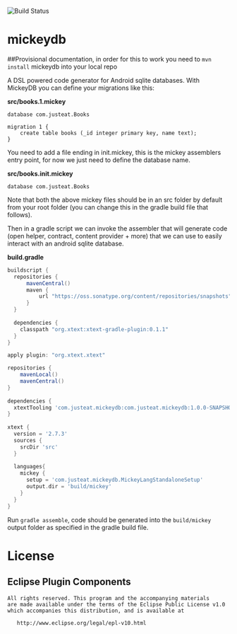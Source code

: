 ![Build Status](https://travis-ci.org/justeat/mickeydb.svg)

# mickeydb

##Provisional documentation, in order for this to work you need to ```mvn install``` mickeydb into your local repo

A DSL powered code generator for Android sqlite databases. With MickeyDB you can define your migrations like this:

**src/books.1.mickey**
````
database com.justeat.Books

migration 1 {
	create table books (_id integer primary key, name text);
}
````

You need to add a file ending in init.mickey, this is the mickey assemblers entry point, for now we just need to define the database name.

**src/books.init.mickey**
````
database com.justeat.Books
````

Note that both the above mickey files should be in an src folder by default from your root folder (you can change this in the gradle build file that follows).

Then in a gradle script we can invoke the assembler that will generate code (open helper, contract, content provider + more) that we can use to easily interact with an android sqlite database.

**build.gradle**
````gradle
buildscript {
  repositories {
      mavenCentral()
      maven {
          url "https://oss.sonatype.org/content/repositories/snapshots"
      }
  }
  
  dependencies {
    classpath "org.xtext:xtext-gradle-plugin:0.1.1"
  }
}

apply plugin: "org.xtext.xtext"

repositories {
  	mavenLocal()
    mavenCentral()
}
  
dependencies {
  xtextTooling 'com.justeat.mickeydb:com.justeat.mickeydb:1.0.0-SNAPSHOT'
}
 
xtext {
  version = '2.7.3'
  sources {
    srcDir 'src'
  }
  
  languages{
    mickey {
      setup = 'com.justeat.mickeydb.MickeyLangStandaloneSetup'
      output.dir = 'build/mickey'
    }
  }
}
````

Run ```gradle assemble```, code should be generated into the ```build/mickey``` output folder as specified in the gradle build file.

License
=======

Eclipse Plugin Components
-------------------------
    All rights reserved. This program and the accompanying materials
    are made available under the terms of the Eclipse Public License v1.0
    which accompanies this distribution, and is available at
       
       http://www.eclipse.org/legal/epl-v10.html
